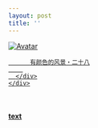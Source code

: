 ```yaml
---
layout: post
title: ''
---
```


<p class="imglist">

<div class="image-container">
  <a href="https://pic.imgdb.cn/item/5ee89c9c2cb53f50fec1b961.jpg"  data-fancybox="images">
    <img src="https://pic.imgdb.cn/item/5ee89cf42cb53f50fec207a3.jpg" alt="Avatar" class="image" />
    <div class="overlay">
      <div class="text">
        
          有颜色的风景・二十八
        
      </div>
    </div>
  </a>
</div>










<a href="https://pic.imgdb.cn/item/5ee89c9c2cb53f50fec1b964.jpg" data-fancybox="images"><img src="" /></a>
<a href="https://pic.imgdb.cn/item/5ee89c9c2cb53f50fec1b966.jpg" data-fancybox="images"><img src="" /></a>
<a href="https://pic.imgdb.cn/item/5ee89c9c2cb53f50fec1b96a.jpg" data-fancybox="images"><img src="" /></a>
<a href="https://pic.imgdb.cn/item/5ee89c9c2cb53f50fec1b96c.jpg" data-fancybox="images"><img src="" /></a>
<a href="https://pic.imgdb.cn/item/5ee89c9c2cb53f50fec1b971.jpg" data-fancybox="images"><img src="" /></a>
<a href="https://pic.imgdb.cn/item/5ee89c9c2cb53f50fec1b976.jpg" data-fancybox="images"><img src="" /></a>
<a href="https://pic.imgdb.cn/item/5ee89c9c2cb53f50fec1b979.jpg" data-fancybox="images"><img src="" /></a>
<a href="https://pic.imgdb.cn/item/5ee89c9c2cb53f50fec1b97c.jpg" data-fancybox="images"><img src="" /></a>
<a href="https://pic.imgdb.cn/item/5ee89c9c2cb53f50fec1b97f.jpg" data-fancybox="images"><img src="" /></a>
<a href="https://pic.imgdb.cn/item/5ee89c9c2cb53f50fec1b983.jpg" data-fancybox="images"><img src="" /></a>
<a href="https://pic.imgdb.cn/item/5ee89c9c2cb53f50fec1b98a.jpg" data-fancybox="images"><img src="" /></a>
<a href="https://pic.imgdb.cn/item/5ee89c9c2cb53f50fec1b991.jpg" data-fancybox="images"><img src="" /></a>
<a href="https://pic.imgdb.cn/item/5ee89c9c2cb53f50fec1b994.jpg" data-fancybox="images"><img src="" /></a>
<a href="https://pic.imgdb.cn/item/5ee89c9c2cb53f50fec1b996.jpg" data-fancybox="images"><img src="" /></a>
<a href="https://pic.imgdb.cn/item/5ee89c9c2cb53f50fec1b999.jpg" data-fancybox="images"><img src="" /></a>
<a href="https://pic.imgdb.cn/item/5ee89c9c2cb53f50fec1b99d.jpg" data-fancybox="images"><img src="" /></a>
<a href="https://pic.imgdb.cn/item/5ee89c9c2cb53f50fec1b9a1.jpg" data-fancybox="images"><img src="" /></a>
<a href="https://pic.imgdb.cn/item/5ee89c9c2cb53f50fec1b9a5.jpg" data-fancybox="images"><img src="" /></a>
<a href="https://pic.imgdb.cn/item/5ee89c9c2cb53f50fec1b9a9.jpg" data-fancybox="images"><img src="" /></a>
<a href="https://pic.imgdb.cn/item/5ee89c9c2cb53f50fec1b9ab.jpg" data-fancybox="images"><img src="" /></a>
<a href="https://pic.imgdb.cn/item/5ee89c9c2cb53f50fec1b9b2.jpg" data-fancybox="images"><img src="" /></a>
<a href="https://pic.imgdb.cn/item/5ee89c9c2cb53f50fec1b9b8.jpg" data-fancybox="images"><img src="" /></a>
<a href="https://pic.imgdb.cn/item/5ee89c9c2cb53f50fec1b9bd.jpg" data-fancybox="images"><img src="" /></a>
<a href="https://pic.imgdb.cn/item/5ee89c9c2cb53f50fec1b9c2.jpg" data-fancybox="images"><img src="" /></a>
<a href="https://pic.imgdb.cn/item/5ee89c9c2cb53f50fec1b9c6.jpg" data-fancybox="images"><img src="" /></a>
<a href="https://pic.imgdb.cn/item/5ee89c9c2cb53f50fec1b9ca.jpg" data-fancybox="images"><img src="" /></a>
<a href="https://pic.imgdb.cn/item/5ee89c9c2cb53f50fec1b9cf.jpg" data-fancybox="images"><img src="" /></a>
<a href="https://pic.imgdb.cn/item/5ee89c9c2cb53f50fec1b9d2.jpg" data-fancybox="images"><img src="" /></a>
<a href="https://pic.imgdb.cn/item/5ee89c9c2cb53f50fec1b9d6.jpg" data-fancybox="images"><img src="" /></a>
<a href="https://pic.imgdb.cn/item/5ee89cd32cb53f50fec1e92f.jpg" data-fancybox="images"><img src="" /></a>
<a href="https://pic.imgdb.cn/item/5ee89cd32cb53f50fec1e931.jpg" data-fancybox="images"><img src="" /></a>
<a href="https://pic.imgdb.cn/item/5ee89cd32cb53f50fec1e938.jpg" data-fancybox="images"><img src="" /></a>
<a href="https://pic.imgdb.cn/item/5ee89cd32cb53f50fec1e93b.jpg" data-fancybox="images"><img src="" /></a>
<a href="https://pic.imgdb.cn/item/5ee89cd32cb53f50fec1e93e.jpg" data-fancybox="images"><img src="" /></a>
<a href="https://pic.imgdb.cn/item/5ee89cd32cb53f50fec1e942.jpg" data-fancybox="images"><img src="" /></a>
<a href="https://pic.imgdb.cn/item/5ee89cd32cb53f50fec1e945.jpg" data-fancybox="images"><img src="" /></a>
<a href="https://pic.imgdb.cn/item/5ee89cd32cb53f50fec1e948.jpg" data-fancybox="images"><img src="" /></a>
<a href="https://pic.imgdb.cn/item/5ee89cd32cb53f50fec1e94b.jpg" data-fancybox="images"><img src="" /></a>
<a href="https://pic.imgdb.cn/item/5ee89cd32cb53f50fec1e94e.jpg" data-fancybox="images"><img src="" /></a>
<a href="https://pic.imgdb.cn/item/5ee89cd32cb53f50fec1e951.jpg" data-fancybox="images"><img src="" /></a>
<a href="https://pic.imgdb.cn/item/5ee89cd32cb53f50fec1e953.jpg" data-fancybox="images"><img src="" /></a>
<a href="https://pic.imgdb.cn/item/5ee89cd32cb53f50fec1e957.jpg" data-fancybox="images"><img src="" /></a>
<a href="https://pic.imgdb.cn/item/5ee89cd32cb53f50fec1e95a.jpg" data-fancybox="images"><img src="" /></a>
<a href="https://pic.imgdb.cn/item/5ee89cd32cb53f50fec1e95e.jpg" data-fancybox="images"><img src="" /></a>
<a href="https://pic.imgdb.cn/item/5ee89cd32cb53f50fec1e960.jpg" data-fancybox="images"><img src="" /></a>
<a href="https://pic.imgdb.cn/item/5ee89cd32cb53f50fec1e967.jpg" data-fancybox="images"><img src="" /></a>
<a href="https://pic.imgdb.cn/item/5ee89cd32cb53f50fec1e96e.jpg" data-fancybox="images"><img src="" /></a>
<a href="https://pic.imgdb.cn/item/5ee89cd32cb53f50fec1e971.jpg" data-fancybox="images"><img src="" /></a>
<a href="https://pic.imgdb.cn/item/5ee89cd32cb53f50fec1e974.jpg" data-fancybox="images"><img src="" /></a>
<a href="https://pic.imgdb.cn/item/5ee89cd32cb53f50fec1e977.jpg" data-fancybox="images"><img src="" /></a>
<a href="https://pic.imgdb.cn/item/5ee89cd32cb53f50fec1e979.jpg" data-fancybox="images"><img src="" /></a>
<a href="https://pic.imgdb.cn/item/5ee89cd32cb53f50fec1e97b.jpg" data-fancybox="images"><img src="" /></a>
<a href="https://pic.imgdb.cn/item/5ee89cd32cb53f50fec1e97f.jpg" data-fancybox="images"><img src="" /></a>
<a href="https://pic.imgdb.cn/item/5ee89cd32cb53f50fec1e982.jpg" data-fancybox="images"><img src="" /></a>
<a href="https://pic.imgdb.cn/item/5ee89cd32cb53f50fec1e984.jpg" data-fancybox="images"><img src="" /></a>
<a href="https://pic.imgdb.cn/item/5ee89cd32cb53f50fec1e988.jpg" data-fancybox="images"><img src="" /></a>
<a href="https://pic.imgdb.cn/item/5ee89cd32cb53f50fec1e98c.jpg" data-fancybox="images"><img src="" /></a>
<a href="https://pic.imgdb.cn/item/5ee89cd32cb53f50fec1e98f.jpg" data-fancybox="images"><img src="" /></a>
<a href="https://pic.imgdb.cn/item/5ee89cd32cb53f50fec1e991.jpg" data-fancybox="images"><img src="" /></a>
<a href="https://pic.imgdb.cn/item/5ee89cf42cb53f50fec207a3.jpg" data-fancybox="images"><img src="" /></a>

</p>


#### [text](https://cxcxcx.cx/works/0057a.html)
